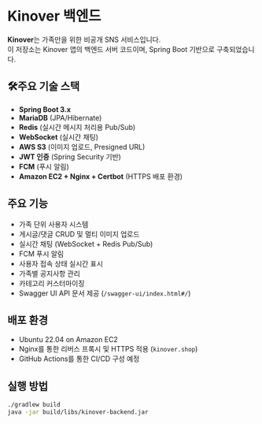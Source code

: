 # Kinover 백엔드

**Kinover**는 가족만을 위한 비공개 SNS 서비스입니다.  
이 저장소는 Kinover 앱의 백엔드 서버 코드이며, Spring Boot 기반으로 구축되었습니다.

## 🛠주요 기술 스택

- **Spring Boot 3.x**
- **MariaDB** (JPA/Hibernate)
- **Redis** (실시간 메시지 처리용 Pub/Sub)
- **WebSocket** (실시간 채팅)
- **AWS S3** (이미지 업로드, Presigned URL)
- **JWT 인증** (Spring Security 기반)
- **FCM** (푸시 알림)
- **Amazon EC2 + Nginx + Certbot** (HTTPS 배포 환경)

## 주요 기능

- 가족 단위 사용자 시스템
- 게시글/댓글 CRUD 및 멀티 이미지 업로드
- 실시간 채팅 (WebSocket + Redis Pub/Sub)
- FCM 푸시 알림
- 사용자 접속 상태 실시간 표시
- 가족별 공지사항 관리
- 카테고리 커스터마이징
- Swagger UI API 문서 제공 (`/swagger-ui/index.html#/`)

## 배포 환경

- Ubuntu 22.04 on Amazon EC2
- Nginx를 통한 리버스 프록시 및 HTTPS 적용 (`kinover.shop`)
- GitHub Actions를 통한 CI/CD 구성 예정

## 실행 방법

```bash
./gradlew build
java -jar build/libs/kinover-backend.jar
